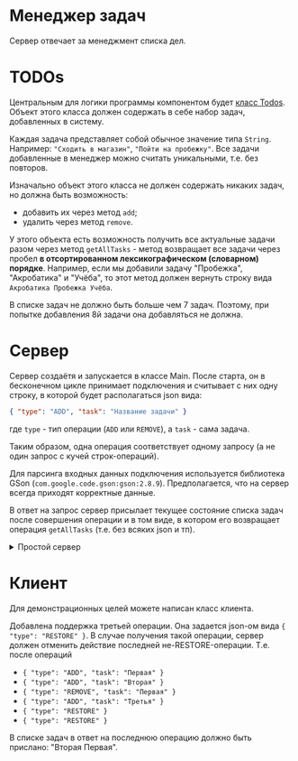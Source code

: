 # Менеджер задач

Cервер отвечает за менеджмент списка дел.

# TODOs
Центральным для логики программы компонентом будет [класс Todos](https://github.com/netology-code/pcs-javacore/blob/main/src/main/java/ru/netology/javacore/Todos.java). Объект этого класса должен содержать в себе набор задач, добавленных в систему. 

Каждая задача представляет собой обычное значение типа `String`. Например: `"Сходить в магазин"`, `"Пойти на пробежку"`. Все задачи добавленные в менеджер можно считать уникальными, т.е. без повторов.

Изначально объект этого класса не должен содержать никаких задач, но должна быть возможность:
- добавить их через метод `add`;
- удалить через метод `remove`. 

У этого объекта есть возможность получить все актуальные задачи разом через метод `getAllTasks` - метод возвращает все задачи через пробел **в отсортированном лексикографическом (словарном) порядке**. Например, если мы добавили задачу "Пробежка", "Акробатика" и "Учёба", то этот метод должен вернуть строку вида `Акробатика Пробежка Учёба`.

В списке задач не должно быть больше чем 7 задач. Поэтому, при попытке добавления 8й задачи она добавляться не должна.

# Сервер
Сервер создаётя и запускается в классе Main. После старта, он в бесконечном цикле принимает подключения и считывает с них одну строку, в которой будет располагаться json вида:
```json
{ "type": "ADD", "task": "Название задачи" }
```
где `type` - тип операции (`ADD` или `REMOVE`), а `task` - сама задача.

Таким образом, одна операция соответствует одному запросу (а не один запрос с кучей строк-операций).

Для парсинга входных данных подключения используется библиотека GSon (`com.google.code.gson:gson:2.8.9`). Предполагается, что на сервер всегда приходят корректные данные.

В ответ на запрос сервер присылает текущее состояние списка задач после совершения операции и в том виде, в котором его возвращает операция `getAllTasks` (т.е. без всяких json и тп).

<details>
  <summary>Простой сервер</summary>
  
  ```java
        try (ServerSocket serverSocket = new ServerSocket(8989);) { // стартуем сервер один(!) раз
            while (true) { // в цикле(!) принимаем подключения
                try (
                        Socket socket = serverSocket.accept();
                        BufferedReader in = new BufferedReader(new InputStreamReader(socket.getInputStream()));
                        PrintWriter out = new PrintWriter(socket.getOutputStream());
                    ) {
                    // обработка одного подключения
                }
            }
        } catch (IOException e) {
            System.out.println("Не могу стартовать сервер");
            e.printStackTrace();
        }
  ```
</details>

# Клиент
Для демонстрационных целей можете написан класс клиента.

Добавлена поддержка третьей операции. Она задается json-ом вида `{ "type": "RESTORE" }`.
В случае получения такой операции, сервер должен отменить действие последней не-RESTORE-операции.
Т.е. после операций
* `{ "type": "ADD", "task": "Первая" }`
* `{ "type": "ADD", "task": "Вторая" }`
* `{ "type": "REMOVE", "task": "Первая" }`
* `{ "type": "ADD", "task": "Третья" }`
* `{ "type": "RESTORE" }`
* `{ "type": "RESTORE" }`

В списке задач в ответ на последнюю операцию должно быть прислано: "Вторая Первая".
